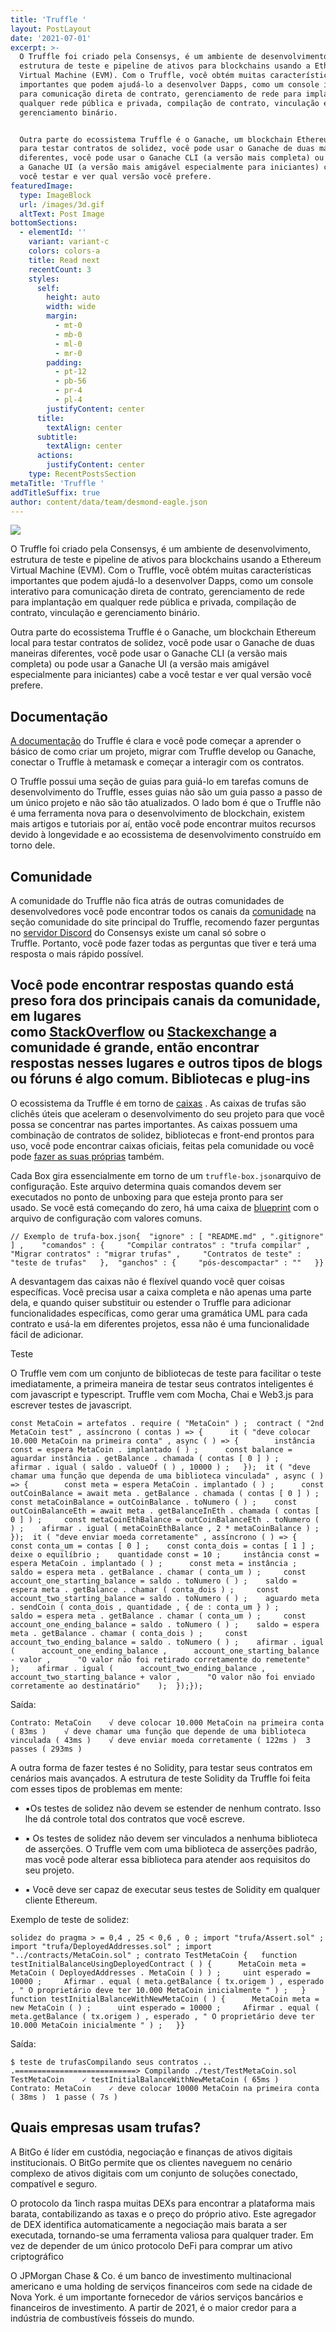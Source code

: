 ```yaml
---
title: 'Truffle '
layout: PostLayout
date: '2021-07-01'
excerpt: >-
  O Truffle foi criado pela Consensys, é um ambiente de desenvolvimento,
  estrutura de teste e pipeline de ativos para blockchains usando a Ethereum
  Virtual Machine (EVM). Com o Truffle, você obtém muitas características
  importantes que podem ajudá-lo a desenvolver Dapps, como um console interativo
  para comunicação direta de contrato, gerenciamento de rede para implantação em
  qualquer rede pública e privada, compilação de contrato, vinculação e
  gerenciamento binário.


  Outra parte do ecossistema Truffle é o Ganache, um blockchain Ethereum local
  para testar contratos de solidez, você pode usar o Ganache de duas maneiras
  diferentes, você pode usar o Ganache CLI (a versão mais completa) ou pode usar
  a Ganache UI (a versão mais amigável especialmente para iniciantes) cabe a
  você testar e ver qual versão você prefere.
featuredImage:
  type: ImageBlock
  url: /images/3d.gif
  altText: Post Image
bottomSections:
  - elementId: ''
    variant: variant-c
    colors: colors-a
    title: Read next
    recentCount: 3
    styles:
      self:
        height: auto
        width: wide
        margin:
          - mt-0
          - mb-0
          - ml-0
          - mr-0
        padding:
          - pt-12
          - pb-56
          - pr-4
          - pl-4
        justifyContent: center
      title:
        textAlign: center
      subtitle:
        textAlign: center
      actions:
        justifyContent: center
    type: RecentPostsSection
metaTitle: 'Truffle '
addTitleSuffix: true
author: content/data/team/desmond-eagle.json
---
```

![](https://theblockchainguy.dev/static/truffle-64c064bbfcca8e0234856716ed189dca.png)

O Truffle foi criado pela Consensys, é um ambiente de desenvolvimento, estrutura de teste e pipeline de ativos para blockchains usando a Ethereum Virtual Machine (EVM). Com o Truffle, você obtém muitas características importantes que podem ajudá-lo a desenvolver Dapps, como um console interativo para comunicação direta de contrato, gerenciamento de rede para implantação em qualquer rede pública e privada, compilação de contrato, vinculação e gerenciamento binário.

Outra parte do ecossistema Truffle é o Ganache, um blockchain Ethereum local para testar contratos de solidez, você pode usar o Ganache de duas maneiras diferentes, você pode usar o Ganache CLI (a versão mais completa) ou pode usar a Ganache UI (a versão mais amigável especialmente para iniciantes) cabe a você testar e ver qual versão você prefere.

## Documentação

[A documentação](https://www.trufflesuite.com/docs/truffle/overview) do Truffle é clara e você pode começar a aprender o básico de como criar um projeto, migrar com Truffle develop ou Ganache, conectar o Truffle à metamask e começar a interagir com os contratos.

O Truffle possui uma seção de guias para guiá-lo em tarefas comuns de desenvolvimento do Truffle, esses guias não são um guia passo a passo de um único projeto e não são tão atualizados. O lado bom é que o Truffle não é uma ferramenta nova para o desenvolvimento de blockchain, existem mais artigos e tutoriais por aí, então você pode encontrar muitos recursos devido à longevidade e ao ecossistema de desenvolvimento construído em torno dele.

## Comunidade

A comunidade do Truffle não fica atrás de outras comunidades de desenvolvedores você pode encontrar todos os canais da [comunidade](https://www.trufflesuite.com/community) na seção comunidade do site principal do Truffle, recomendo fazer perguntas no [servidor Discord](https://discord.com/invite/bZwrf3x4Vs) do Consensys existe um canal só sobre o Truffle. Portanto, você pode fazer todas as perguntas que tiver e terá uma resposta o mais rápido possível.

## Você pode encontrar respostas quando está preso fora dos principais canais da comunidade, em lugares como [StackOverflow](https://stackoverflow.com/search?q=truffle) ou [Stackexchange](https://stackexchange.com/search?q=truffle) a comunidade é grande, então encontrar respostas nesses lugares e outros tipos de blogs ou fóruns é algo comum.&#xA;&#xA;Bibliotecas e plug-ins

O ecossistema da Truffle é em torno de [caixas](https://www.trufflesuite.com/boxes) . As caixas de trufas são clichês úteis que aceleram o desenvolvimento do seu projeto para que você possa se concentrar nas partes importantes. As caixas possuem uma combinação de contratos de solidez, bibliotecas e front-end prontos para uso, você pode encontrar caixas oficiais, feitas pela comunidade ou você pode [fazer as suas próprias](https://www.trufflesuite.com/docs/truffle/advanced/creating-a-truffle-box) também.

Cada Box gira essencialmente em torno de um `truffle-box.json`arquivo de configuração. Este arquivo determina quais comandos devem ser executados no ponto de unboxing para que esteja pronto para ser usado. Se você está começando do zero, há uma caixa de [blueprint](https://www.trufflesuite.com/boxes/blueprint) com o arquivo de configuração com valores comuns.

```
// Exemplo de trufa-box.json{  "ignore" : [ "README.md" , ".gitignore" ] ,    "comandos" : {     "Compilar contratos" : "trufa compilar" ,     "Migrar contratos" : "migrar trufas" ,     "Contratos de teste" : "teste de trufas"   },  "ganchos" : {     "pós-descompactar" : ""   }}
```

A desvantagem das caixas não é flexível quando você quer coisas específicas. Você precisa usar a caixa completa e não apenas uma parte dela, e quando quiser substituir ou estender o Truffle para adicionar funcionalidades específicas, como gerar uma gramática UML para cada contrato e usá-la em diferentes projetos, essa não é uma funcionalidade fácil de adicionar.

Teste

O Truffle vem com um conjunto de bibliotecas de teste para facilitar o teste imediatamente, a primeira maneira de testar seus contratos inteligentes é com javascript e typescript. Truffle vem com Mocha, Chai e Web3.js para escrever testes de javascript.

```
const MetaCoin = artefatos . require ( "MetaCoin" ) ;  contract ( "2nd MetaCoin test" , assíncrono ( contas ) => {      it ( "deve colocar 10.000 MetaCoin na primeira conta" , async ( ) => {        instância const = espera MetaCoin . implantado ( ) ;      const balance = aguardar instância . getBalance . chamada ( contas [ 0 ] ) ;     afirmar . igual ( saldo . valueOf ( ) , 10000 ) ;   });  it ( "deve chamar uma função que dependa de uma biblioteca vinculada" , async ( ) => {        const meta = espera MetaCoin . implantado ( ) ;      const outCoinBalance = await meta . getBalance . chamada ( contas [ 0 ] ) ;     const metaCoinBalance = outCoinBalance . toNumero ( ) ;    const outCoinBalanceEth = await meta . getBalanceInEth . chamada ( contas [ 0 ] ) ;     const metaCoinEthBalance = outCoinBalanceEth . toNumero ( ) ;    afirmar . igual ( metaCoinEthBalance , 2 * metaCoinBalance ) ;    });  it ( "deve enviar moeda corretamente" , assíncrono ( ) => {        const conta_um = contas [ 0 ] ;    const conta_dois = contas [ 1 ] ;    deixe o equilíbrio ;    quantidade const = 10 ;     instância const = espera MetaCoin . implantado ( ) ;      const meta = instância ;    saldo = espera meta . getBalance . chamar ( conta_um ) ;     const account_one_starting_balance = saldo . toNumero ( ) ;    saldo = espera meta . getBalance . chamar ( conta_dois ) ;     const account_two_starting_balance = saldo . toNumero ( ) ;    aguardo meta . sendCoin ( conta_dois , quantidade , { de : conta_um } ) ;      saldo = espera meta . getBalance . chamar ( conta_um ) ;     const account_one_ending_balance = saldo . toNumero ( ) ;    saldo = espera meta . getBalance . chamar ( conta_dois ) ;     const account_two_ending_balance = saldo . toNumero ( ) ;    afirmar . igual (      account_one_ending_balance ,      account_one_starting_balance - valor ,      "O valor não foi retirado corretamente do remetente"    );    afirmar . igual (      account_two_ending_balance ,      account_two_starting_balance + valor ,      "O valor não foi enviado corretamente ao destinatário"    );  });});
```

Saída:

```
Contrato: MetaCoin    √ deve colocar 10.000 MetaCoin na primeira conta ( 83ms )    √ deve chamar uma função que depende de uma biblioteca vinculada ( 43ms )    √ deve enviar moeda corretamente ( 122ms )  3 passes ( 293ms )
```

A outra forma de fazer testes é no Solidity, para testar seus contratos em cenários mais avançados. A estrutura de teste Solidity da Truffle foi feita com esses tipos de problemas em mente:

*   ▪︎Os testes de solidez não devem se estender de nenhum contrato. Isso lhe dá controle total dos contratos que você escreve.

*   ▪︎ Os testes de solidez não devem ser vinculados a nenhuma biblioteca de asserções. O Truffle vem com uma biblioteca de asserções padrão, mas você pode alterar essa biblioteca para atender aos requisitos do seu projeto.

*   ▪︎ Você deve ser capaz de executar seus testes de Solidity em qualquer cliente Ethereum.

Exemplo de teste de solidez:

```
solidez do pragma > = 0,4 , 25 < 0,6 , 0 ; import "trufa/Assert.sol" ; import "trufa/DeployedAddresses.sol" ; import "../contracts/MetaCoin.sol" ; contrato TestMetaCoin {   function testInitialBalanceUsingDeployedContract ( ) {      MetaCoin meta = MetaCoin ( DeployedAddresses . MetaCoin ( ) ) ;     uint esperado = 10000 ;     Afirmar . equal ( meta.getBalance ( tx.origem ) , esperado , " O proprietário deve ter 10.000 MetaCoin inicialmente " ) ;   }  function testInitialBalanceWithNewMetaCoin ( ) {      MetaCoin meta = new MetaCoin ( ) ;      uint esperado = 10000 ;     Afirmar . equal ( meta.getBalance ( tx.origem ) , esperado , " O proprietário deve ter 10.000 MetaCoin inicialmente " ) ;   }}
```

Saída:

```
$ teste de trufasCompilando seus contratos .. .===========================> Compilando ./test/TestMetaCoin.sol  TestMetaCoin    ✓ testInitialBalanceWithNewMetaCoin ( 65ms )  Contrato: MetaCoin    ✓ deve colocar 10000 MetaCoin na primeira conta ( 38ms )  1 passe ( 7s )
```



## **Quais empresas usam trufas?**

A BitGo é líder em custódia, negociação e finanças de ativos digitais institucionais. O BitGo permite que os clientes naveguem no cenário complexo de ativos digitais com um conjunto de soluções conectado, compatível e seguro.

O protocolo da 1inch raspa muitas DEXs para encontrar a plataforma mais barata, contabilizando as taxas e o preço do próprio ativo. Este agregador de DEX identifica automaticamente a negociação mais barata a ser executada, tornando-se uma ferramenta valiosa para qualquer trader. Em vez de depender de um único protocolo DeFi para comprar um ativo criptográfico

O JPMorgan Chase & Co. é um banco de investimento multinacional americano e uma holding de serviços financeiros com sede na cidade de Nova York. é um importante fornecedor de vários serviços bancários e financeiros de investimento. A partir de 2021, é o maior credor para a indústria de combustíveis fósseis do mundo.
